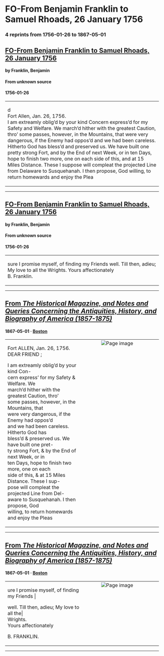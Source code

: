 
# FO-From Benjamin Franklin to Samuel Rhoads, 26 January 1756

### 4 reprints from 1756-01-26 to 1867-05-01

## [FO-From Benjamin Franklin to Samuel Rhoads, 26 January 1756](https://founders.archives.gov/documents/Franklin/01-06-02-0152)

#### by Franklin, Benjamin

#### From unknown source

#### 1756-01-26

<table style="width: 100%;"><tr><td style="width: 50%">

d  
Fort Allen, Jan. 26, 1756.  
I am extreamly oblig’d by your kind Concern express’d for my Safety and Welfare. We march’d hither with the greatest Caution, thro’ some passes, however, in the Mountains, that were very dangerous, if the Enemy had oppos’d and we had been careless. Hitherto God has bless’d and preserved us. We have built one pretty strong Fort, and by the End of next Week, or in ten Days, hope to finish two more, one on each side of this, and at 15 Miles Distance. These I suppose will compleat the projected Line from Delaware to Susquehanah. I then propose, God willing, to return homewards and enjoy the Plea
</td></tr></table>

---

## [FO-From Benjamin Franklin to Samuel Rhoads, 26 January 1756](https://founders.archives.gov/documents/Franklin/01-06-02-0152)

#### by Franklin, Benjamin

#### From unknown source

#### 1756-01-26

<table style="width: 100%;"><tr><td style="width: 50%">

sure I promise myself, of finding my Friends well. Till then, adieu; My love to all the Wrights. Yours affectionately  
B. Franklin.
</td></tr></table>

---

## [From _The Historical Magazine, and Notes and Queries Concerning the Antiquities, History, and Biography of America (1857-1875)_](https://archive.org/details/sim_historical-magazine-biography-of-america_1867-05_1_5/page/n27/mode/1up?view=theater)

#### 1867-05-01 &middot; [Boston](http://dbpedia.org/resource/Boston)

<table style="width: 100%;"><tr><td style="width: 50%">

  
  
Fort ALLEN, Jan. 26, 1756.  
DEAR FRIEND ;  
  
I am extreamly oblig’d by your kind Con-  
cern express’ for my Safety &amp; Welfare. We  
march’d hither with the greatest Caution, thro’  
some passes, however, in the Mountains, that  
were very dangerous, if the Enemy had oppos’d  
and we had been careless. Hitherto God has  
bless’d &amp; preserved us. We have built one pret-  
ty strong Fort, &amp; by the End of next Week, or in  
ten Days, hope to finish two more, one on each  
side of this, &amp; at 15 Miles Distance. These I sup-  
pose will compleat the projected Line from Del-  
aware to Susquehanah. I then propose, God  
willing, to return homewards and enjoy the Pleas
</td><td style="width: 50%; max-height: 75%; margin: auto; display: block;">
<img alt="Page image" src="https://iiif.archive.org/iiif/sim_historical-magazine-biography-of-america_1867-05_1_5&#0036;27/pct:55.674342,61.433649,35.074013,18.483412/600,/0/default.jpg"/>
</td>
</tr></table>

---

## [From _The Historical Magazine, and Notes and Queries Concerning the Antiquities, History, and Biography of America (1857-1875)_](https://archive.org/details/sim_historical-magazine-biography-of-america_1867-05_1_5/page/n28/mode/1up?view=theater)

#### 1867-05-01 &middot; [Boston](http://dbpedia.org/resource/Boston)

<table style="width: 100%;"><tr><td style="width: 50%">

  
ure I promise myself, of finding my Friends |  
  
well. Till then, adieu; My love to all the|  
Wrights.  
Yours affectionately  
  
B. FRANKLIN. 
</td><td style="width: 50%; max-height: 75%; margin: auto; display: block;">
<img alt="Page image" src="https://iiif.archive.org/iiif/sim_historical-magazine-biography-of-america_1867-05_1_5&#0036;28/pct:7.195724,13.921801,36.101974,7.227488/600,/0/default.jpg"/>
</td>
</tr></table>

---

